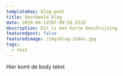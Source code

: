 ```yaml
---
templateKey: blog-post
title: Voorbeeld blog
date: 2019-09-13T07:09:55.523Z
description: Dit is een korte beschrijving
featuredpost: false
featuredimage: /img/blog-index.jpg
tags:
  - test
---
```

Hier komt de body tekst
